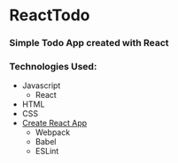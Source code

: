 # ReactTodo
### Simple Todo App created with React

### Technologies Used:
- Javascript
    + React
- HTML
- CSS
- [Create React App](https://github.com/facebookincubator/create-react-app)
    + Webpack
    + Babel
    + ESLint
